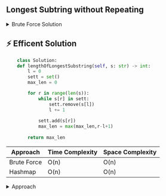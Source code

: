 ## Longest Subtring without Repeating
<details>
<summary>Brute Force Solution</summary>
    
```python
class Solution:
  def lengthOfLongestSubstring(self, s: str) -> int:
      e = list(s)
      n = len(e)
      idx_1 = 0
      idx_2 = 0
      l = [] 
      total = []
      
      if len(s) == 0:
          return 0

      while idx_2 < n:
          if idx_1 == 0 and idx_2 == 0:
              p1 = e[idx_1]
              l.append(e[idx_2])
              idx_2 += 1

          elif e[idx_2] not in l:
              p2 = e[idx_2]
              l.append(p2)
              idx_2 += 1
          
          else:
              total.append(len(l))
              r = l.remove(e[idx_1]) # remove keyword works by passing in it a value
              idx_1 += 1
              
      total.append(len(l))
          
      m = 0    
      for j in range(len(total)):
          if total[j] > m:
              m = total[j]     
      return m

sol = Solution()
s = 'abcabcabc'
print(sol.lengthOfLongestSubstring(s))
```
</details>

## ⚡ Efficent Solution

```python
    class Solution:
    def lengthOfLongestSubstring(self, s: str) -> int:
        l = 0
        sett = set()
        max_len = 0

        for r in range(len(s)):
            while s[r] in sett:
                sett.remove(s[l])
                l += 1
            
            sett.add(s[r])
            max_len = max(max_len,r-l+1)
        
        return max_len
```
| Approach       | Time Complexity | Space Complexity |
|----------------|-----------------|------------------|
| Brute Force    | O(n)            | O(n)             |
| Hashmap        | O(n)            | O(n)             |



<details>
<summary>Approach</summary>
    1) *Understanding*
    
</details>
